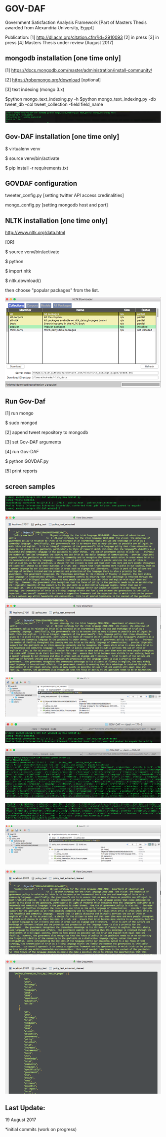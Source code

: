 GOV-DAF
=========

Government Satisfaction Analysis Framework  [Part of Masters Thesis awarded from Alexandria University, Egypt]

Publication:
[1] http://dl.acm.org/citation.cfm?id=2910093
[2] in press
[3] in press
[4] Masters Thesis under review (August 2017)


mongodb installation [one time only]
--------------------
[1] https://docs.mongodb.com/master/administration/install-community/

[2] https://robomongo.org/download [optional]

[3] text indexing (mongo 3.x)

$python mongo_text_indexing.py -h
$python mongo_text_indexing.py -db tweet_db -col tweet_collection -field field_name

![img](screen_samples/s19.png)


Gov-DAF installation [one time only]
--------------------
$ virtualenv venv

$ source venv/bin/activate

$ pip install -r requirements.txt


GOVDAF configuration
--------------------
tweeter_config.py [setting twitter API access credinalities]

mongo_config.py [setting mongodb host and port]


NLTK installation [one time only]
--------------------
 http://www.nltk.org/data.html

[OR]

$ source venv/bin/activate

$ python

$ import nltk

$ nltk.download()

then choose "popular packages" from the list.

![img](screen_samples/nltk.png)




Run Gov-Daf
------------

[1] run mongo

$ sudo mongod

[2] append tweet repository to mongodb

[3] set Gov-DAF arguments

[4] run Gov-DAF

$ python GOVDAF.py

[5] print reports



screen samples
--------------------
![img](screen_samples/s1.png)

![img](screen_samples/s2.png)

![img](screen_samples/s3.png)

![img](screen_samples/s4.png)

![img](screen_samples/s5.png)

![img](screen_samples/s6.png)

![img](screen_samples/s7.png)

![img](screen_samples/s8.png)

![img](screen_samples/s9.png)

![img](screen_samples/s10.png)


Last Update:
------------
19 August 2017

*initial commits (work on progress)
